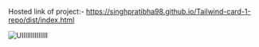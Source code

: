 Hosted link of project:-  https://singhpratibha98.github.io/Tailwind-card-1-repo/dist/index.html

![UIIIIIIIIIIIIII](https://github.com/singhpratibha98/Tailwind-card-1-repo/assets/129493126/c4146d18-54c3-4774-8716-ea165604c759)
